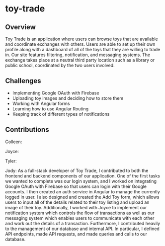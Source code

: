 # toy-trade

## Overview

Toy Trade is an application where users can browse toys that are available and coordinate exchanges with others. Users are able to set up their own profile along with a dashboard of all of the toys that they are willing to trade in. Our site features filtering, notification, and messaging systems. The exchange takes place at a neutral third party location such as a library or public school, coordinated by the two users involved.

## Challenges

* Implementing Google OAuth with Firebase
* Uploading toy images and deciding how to store them
* Working with Angular forms
* Learning how to use Angular Routing
* Keeping track of different types of notifications

## Contributions

Colleen: 

Joyce: 

Tyler: 

Jody: As a full-stack developer of Toy Trade, I contributed to both the frontend and backend components of our application. One of the first tasks we wanted to complete was our login system, and I worked on integrating Google OAuth with Firebase so that users can login with their Google accounts. I then created an auth service in Angular to manage the currently logged in user. I also designed and created the Add Toy form, which allows users to input all of the details related to their toy listing and upload an image of their toy. Additionally, I worked with Joyce to implement our notification system which controls the flow of transactions as well as our messaging system which enables users to communicate with each other and work out the details of a transaction. Furthermore, I contributed heavily to the management of our database and internal API. In particular, I defined API endpoints, made API requests, and made queries and calls to our database.
